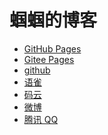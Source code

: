 # 蝈蝈的博客

- [GitHub Pages](https://dukebode.github.io/) 
- [Gitee Pages](https://dukebode.gitee.io/) 
- [github](https://github.com/DukeBode)
- [语雀](https://www.yuque.com/dukebode) 
- [码云](https://gitee.com/DukeBode) 
- [微博](https://weibo.com/newggbode) 
- [腾讯 QQ](http://sighttp.qq.com/authd?IDKEY=a4c1ecd1bdaaa9fa13fb4895719e261aec692bac2895dcd9) 


<!-- - Visual Studio Code
- NodeJS & Yarn
- MinGit
- HEXO -->
